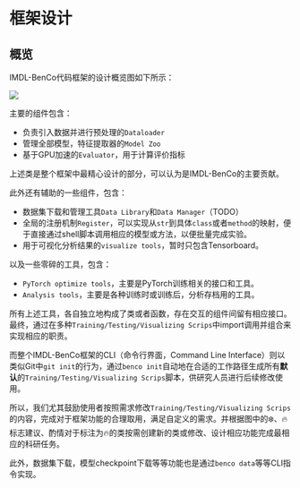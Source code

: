 # 框架设计
## 概览
IMDL-BenCo代码框架的设计概览图如下所示：

![](/images/IMDLBenCo_overview.png)

主要的组件包含：
- 负责引入数据并进行预处理的`Dataloader`
- 管理全部模型，特征提取器的`Model Zoo`
- 基于GPU加速的`Evaluator`，用于计算评价指标
  
上述类是整个框架中最精心设计的部分，可以认为是IMDL-BenCo的主要贡献。

此外还有辅助的一些组件，包含：
- 数据集下载和管理工具`Data Library`和`Data Manager`（TODO）
- 全局的注册机制`Register`，可以实现从`str`到具体`class`或者`method`的映射，便于直接通过shell脚本调用相应的模型或方法，以便批量完成实验。
- 用于可视化分析结果的`visualize tools`，暂时只包含Tensorboard。

以及一些零碎的工具，包含：
- `PyTorch optimize tools`，主要是PyTorch训练相关的接口和工具。
- `Analysis tools`，主要是各种训练时或训练后，分析存档用的工具。

所有上述工具，各自独立地构成了类或者函数，存在交互的组件间留有相应接口。最终，通过在多种`Training/Testing/Visualizing Scrips`中import调用并组合来实现相应的职责。

而整个IMDL-BenCo框架的CLI（命令行界面，Command Line Interface）则以类似Git中`git init`的行为，通过`benco init`自动地在合适的工作路径生成所有**默认**的`Training/Testing/Visualizing Scrips`脚本，供研究人员进行后续修改使用。

所以，我们尤其鼓励使用者按照需求修改`Training/Testing/Visualizing Scrips`的内容，完成对于框架功能的合理取用，满足自定义的需求。并根据图中的❄️、🔥标志建议、酌情对于标注为🔥的类按需创建新的类或修改、设计相应功能完成最相应的科研任务。

此外，数据集下载，模型checkpoint下载等等功能也是通过`benco data`等等CLI指令实现。

<CommentService/>